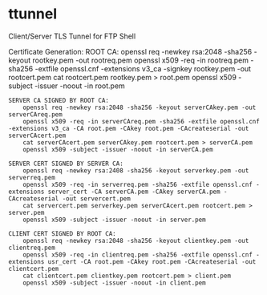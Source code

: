 # ttunnel
Client/Server TLS Tunnel for FTP Shell

Certificate Generation:
    ROOT CA:
        openssl req -newkey rsa:2048 -sha256 -keyout rootkey.pem -out rootreq.pem
        openssl x509 -req -in rootreq.pem -sha256 -extfile openssl.cnf -extensions v3_ca -signkey rootkey.pem -out rootcert.pem
        cat rootcert.pem rootkey.pem > root.pem
        openssl x509 -subject -issuer -noout -in root.pem

    SERVER CA SIGNED BY ROOT CA:
        openssl req -newkey rsa:2048 -sha256 -keyout serverCAkey.pem -out serverCAreq.pem
        openssl x509 -req -in serverCAreq.pem -sha256 -extfile openssl.cnf -extensions v3_ca -CA root.pem -CAkey root.pem -CAcreateserial -out serverCAcert.pem
        cat serverCAcert.pem serverCAkey.pem rootcert.pem > serverCA.pem
        openssl x509 -subject -issuer -noout -in serverCA.pem

    SERVER CERT SIGNED BY SERVER CA:
        openssl req -newkey rsa:2408 -sha256 -keyout serverkey.pem -out serverreq.pem
        openssl x509 -req -in serverreq.pem -sha256 -extfile openssl.cnf -extensions server_cert -CA serverCA.pem -CAkey serverCA.pem -CAcreateserial -out servercert.pem
        cat servercert.pem serverkey.pem serverCAcert.pem rootcert.pem > server.pem
        openssl x509 -subject -issuer -noout -in server.pem

    CLIENT CERT SIGNED BY ROOT CA:
        openssl req -newkey rsa:2048 -sha256 -keyout clientkey.pem -out clientreq.pem
        openssl x509 -req -in clientreq.pem -sha256 -extfile openssl.cnf -extensions usr_cert -CA root.pem -CAkey root.pem -CAcreateserial -out clientcert.pem
        cat clientcert.pem clientkey.pem rootcert.pem > client.pem
        openssl x509 -subject -issuer -noout -in client.pem


